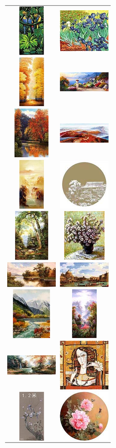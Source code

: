  <table>
     <tr>
         <td>
             <a href="Images\2021122101">
                 <center>
                     <img maxwidth="150" maxheight="150" src="Images\2021122101\1\Thumbnails\Thumbnail.Jpeg" />
                 </center>
             </a>
         </td>
         <td>
             <a href="Images\2021122102">
                 <center>
                     <img maxwidth="150" maxheight="150" src="Images\2021122102\1\Thumbnails\Thumbnail.Jpeg" />
                 </center>
             </a>
         </td>
     </tr>
     <tr>
         <td>
             <a href="Images\2021122103">
                 <center>
                     <img maxwidth="150" maxheight="150" src="Images\2021122103\1\Thumbnails\Thumbnail.Jpeg" />
                 </center>
             </a>
         </td>
         <td>
             <a href="Images\2021122104">
                 <center>
                     <img maxwidth="150" maxheight="150" src="Images\2021122104\1\Thumbnails\Thumbnail.Jpeg" />
                 </center>
             </a>
         </td>
     </tr>
     <tr>
         <td>
             <a href="Images\2021122105">
                 <center>
                     <img maxwidth="150" maxheight="150" src="Images\2021122105\1\Thumbnails\Thumbnail.Jpeg" />
                 </center>
             </a>
         </td>
         <td>
             <a href="Images\2021122106">
                 <center>
                     <img maxwidth="150" maxheight="150" src="Images\2021122106\1\Thumbnails\Thumbnail.Jpeg" />
                 </center>
             </a>
         </td>
     </tr>
     <tr>
         <td>
             <a href="Images\2021122107">
                 <center>
                     <img maxwidth="150" maxheight="150" src="Images\2021122107\1\Thumbnails\Thumbnail.Jpeg" />
                 </center>
             </a>
         </td>
         <td>
             <a href="Images\2021122108">
                 <center>
                     <img maxwidth="150" maxheight="150" src="Images\2021122108\1\Thumbnails\Thumbnail.Jpeg" />
                 </center>
             </a>
         </td>
     </tr>
     <tr>
         <td>
             <a href="Images\2021122109">
                 <center>
                     <img maxwidth="150" maxheight="150" src="Images\2021122109\1\Thumbnails\Thumbnail.Jpeg" />
                 </center>
             </a>
         </td>
         <td>
             <a href="Images\2021122110">
                 <center>
                     <img maxwidth="150" maxheight="150" src="Images\2021122110\1\Thumbnails\Thumbnail.Jpeg" />
                 </center>
             </a>
         </td>
     </tr>
     <tr>
         <td>
             <a href="Images\2021122111">
                 <center>
                     <img maxwidth="150" maxheight="150" src="Images\2021122111\1\Thumbnails\Thumbnail.Jpeg" />
                 </center>
             </a>
         </td>
         <td>
             <a href="Images\2021122112">
                 <center>
                     <img maxwidth="150" maxheight="150" src="Images\2021122112\1\Thumbnails\Thumbnail.Jpeg" />
                 </center>
             </a>
         </td>
     </tr>
     <tr>
         <td>
             <a href="Images\2021122113">
                 <center>
                     <img maxwidth="150" maxheight="150" src="Images\2021122113\1\Thumbnails\Thumbnail.Jpeg" />
                 </center>
             </a>
         </td>
         <td>
             <a href="Images\2021122114">
                 <center>
                     <img maxwidth="150" maxheight="150" src="Images\2021122114\1\Thumbnails\Thumbnail.Jpeg" />
                 </center>
             </a>
         </td>
     </tr>
     <tr>
         <td>
             <a href="Images\2021122115">
                 <center>
                     <img maxwidth="150" maxheight="150" src="Images\2021122115\1\Thumbnails\Thumbnail.Jpeg" />
                 </center>
             </a>
         </td>
         <td>
             <a href="Images\2022010101">
                 <center>
                     <img maxwidth="150" maxheight="150" src="Images\2022010101\1\Thumbnails\Thumbnail.Jpeg" />
                 </center>
             </a>
         </td>
     </tr>
     <tr>
         <td>
             <a href="Images\2022010102">
                 <center>
                     <img maxwidth="150" maxheight="150" src="Images\2022010102\1\Thumbnails\Thumbnail.Jpeg" />
                 </center>
             </a>
         </td>
         <td>
             <a href="Images\2022010103">
                 <center>
                     <img maxwidth="150" maxheight="150" src="Images\2022010103\1\Thumbnails\Thumbnail.Jpeg" />
                 </center>
             </a>
         </td>
     </tr>
 </table>
